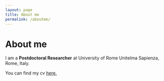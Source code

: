 ```yaml
---
layout: page
title: About me
permalink: /aboutme/
---
```


# About me

I am a **Postdoctoral Researcher** at University of Rome Unitelma Sapienza, Rome, Italy.

You can find my cv <a href="https://github.com/giorgiazaccaria/giorgiazaccaria.github.io/blob/main/Zaccaria_Curriculum_Vitae_En%20(23).pdf" target="_blank"><ins>here</ins>.</a>
